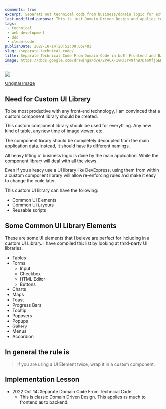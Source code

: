 ```yaml
---
comments: true
excerpt: Separate out technical code from business/domain logic for extreme reusability for code.
last-modified-purpose: This is just Domain Driven Design and applies to both frontend and backend.
tags:
 - technical
 - web-development
 - ddd
 - clean-code
publishDate: 2022-10-14T20:52:08.052481
slug: /separate-technical-code/
title: Separate Technical Code From Domain Code in both Frontend and Backend
image: https://docs.google.com/drawings/d/e/2PACX-1vRmJrv9fnB7DanMfjGED-WD8BRd43xERmub5YWCYWTOIejwBuomQzuNYDZK-9Pc6GcyDhu7BfDiv4Md/pub?w=1369&h=1006
---
```

![](https://docs.google.com/drawings/d/e/2PACX-1vRmJrv9fnB7DanMfjGED-WD8BRd43xERmub5YWCYWTOIejwBuomQzuNYDZK-9Pc6GcyDhu7BfDiv4Md/pub?w=1369&h=1006)

[Original Image](https://docs.google.com/drawings/d/1-57rqBmiUKfTxzPqyj_-VOVJ3q4KF2Wewwg68cjz6I4/edit?usp=sharing)

## Need for Custom UI Library

To be most productive with any front-end technology, I am convinced that a custom component library should be created.

This custom component library should be used for everything. Any new kind of table, any new time of image viewer, etc.

The component library should be completely decoupled from the main application data. Instead, it should have its different namings.

All heavy lifting of business logic is done by the main application. While the component library will deal with all the views.

Even if you already use a UI library like DevExpress, using them from within a custom component library will allow re-enforcing rules and make it easy to change the code later.

This custom UI library can have the following:

- Common UI Elements
- Common UI Layouts
- Reusable scripts

## Some Common UI Library Elements

These are some UI elements that I believe are perfect for including in a custom UI Library. I have compiled this list by looking at third-party UI libraries.

- Tables
- Forms
  - Input
  - Checkbox
  - HTML Editor
  - Buttons
- Charts
- Maps
- Toast
- Progress Bars
- Tooltip
- Popovers
- Popups
- Gallery
- Menus
- Accordion

## In general the rule is

> if you are using a UI Element twice, wrap it in a custom component.

## Implementation Lesson

- 2022 Oct 14: Separate Domain Code From Technical Code
  - This is classic Domain Driven Design. This applies as much to frontend as to backend.